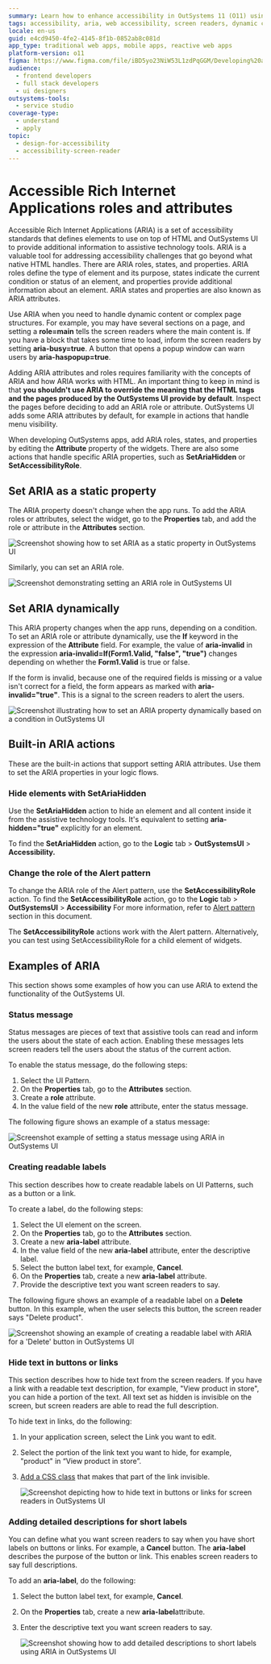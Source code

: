 ```yaml
---
summary: Learn how to enhance accessibility in OutSystems 11 (O11) using ARIA roles and attributes for dynamic content and complex structures.
tags: accessibility, aria, web accessibility, screen readers, dynamic content
locale: en-us
guid: e4cd9450-4fe2-4145-8f1b-0852ab8c081d
app_type: traditional web apps, mobile apps, reactive web apps
platform-version: o11
figma: https://www.figma.com/file/iBD5yo23NiW53L1zdPqGGM/Developing%20an%20Application?node-id=186:27
audience:
  - frontend developers
  - full stack developers
  - ui designers
outsystems-tools:
  - service studio
coverage-type:
  - understand
  - apply
topic:
  - design-for-accessibility
  - accessibility-screen-reader
---
```


# Accessible Rich Internet Applications roles and attributes

Accessible Rich Internet Applications (ARIA) is a set of accessibility standards that defines elements to use on top of HTML and OutSystems UI to provide additional information to assistive technology tools. ARIA is a valuable tool for addressing accessibility challenges that go beyond what native HTML handles. There are ARIA roles, states, and properties. ARIA roles define the type of element and its purpose, states indicate the current condition or status of an element, and properties provide additional information about an element. ARIA states and properties are also known as ARIA attributes.

Use ARIA when you need to handle dynamic content or complex page structures. For example, you may have several sections on a page, and setting a **role=main** tells the screen readers where the main content is. If you have a block that takes some time to load, inform the screen readers by setting **aria-busy=true**. A button that opens a popup window can warn users by **aria-haspopup=true**.

Adding ARIA attributes and roles requires familiarity with the concepts of ARIA and how ARIA works with HTML. An important thing to keep in mind is that **you shouldn't use ARIA to override the meaning that the HTML tags and the pages produced by the OutSystems UI provide by default**. Inspect the pages before deciding to add an ARIA role or attribute. OutSystems UI adds some ARIA attributes by default, for example in actions that handle menu visibility.

When developing OutSystems apps, add ARIA roles, states, and properties by editing the **Attribute** property of the widgets. There are also some actions that handle specific ARIA properties, such as **SetAriaHidden** or **SetAccessibilityRole**.

## Set ARIA as a static property

The ARIA property doesn't change when the app runs. To add the ARIA roles or attributes, select the widget, go to the **Properties** tab, and add the role or attribute in the **Attributes** section.

![Screenshot showing how to set ARIA as a static property in OutSystems UI](images/set-aria-as-a-static-property-ss.png "Setting ARIA as a Static Property")

Similarly, you can set an ARIA role.

![Screenshot demonstrating setting an ARIA role in OutSystems UI](images/set-aria-role-ss.png "Setting an ARIA Role")

## Set ARIA dynamically

This ARIA property changes when the app runs, depending on a condition. To set an ARIA role or attribute dynamically, use the **If** keyword in the expression of the **Attribute** field. For example, the value of **aria-invalid** in the expression **aria-invalid=If(Form1.Valid, "false", "true")** changes depending on whether the **Form1.Valid** is true or false.

If the form is invalid, because one of the required fields is missing or a value isn't correct for a field, the form appears as marked with **aria-invalid="true"**. This is a signal to the screen readers to alert the users.

![Screenshot illustrating how to set an ARIA property dynamically based on a condition in OutSystems UI](images/set-aria-dynamically-ss.png "Setting ARIA Dynamically")

## Built-in ARIA actions

These are the built-in actions that support setting ARIA attributes. Use them to set the ARIA properties in your logic flows.

### Hide elements with SetAriaHidden

Use the **SetAriaHidden** action to hide an element and all content inside it from the assistive technology tools. It's equivalent to setting **aria-hidden="true"** explicitly for an element.

To find the **SetAriaHidden** action, go to the **Logic** tab > **OutSystemsUI** > **Accessibility.** 

### Change the role of the Alert pattern

To change the ARIA role of the Alert pattern, use the **SetAccessibilityRole** action. 
To find the **SetAccessibilityRole** action, go to the **Logic** tab > **OutSystemsUI** > **Accessibility** 
For more information, refer to [Alert pattern](https://success.outsystems.com/Documentation/11/Developing_an_Application/Design_UI/Accessibility#Alert_pattern) section in this document.

<div class="info" markdown="1">

The **SetAccessibilityRole** actions work with the Alert pattern. Alternatively, you can test using SetAccessibilityRole for a child element of widgets.

</div>

## Examples of ARIA

This section shows some examples of how you can use ARIA to extend the functionality of the OutSystems UI.

### Status message

Status messages are pieces of text that assistive tools can read and inform the users about the state of each action. Enabling these messages lets screen readers tell the users about the status of the current action.

To enable the status message, do the following steps:

1. Select the UI Pattern.
1. On the **Properties** tab, go to the **Attributes** section.
1. Create a **role** attribute.
1. In the value field of the new **role** attribute, enter the status message.

The following figure shows an example of a status message:

![Screenshot example of setting a status message using ARIA in OutSystems UI](images/status-message-ss.png "Status Message Example")

### Creating readable labels

This section describes how to create readable labels on UI Patterns, such as a button or a link.

To create a label, do the following steps:

1. Select the UI element on the screen.
1. On the **Properties** tab, go to the **Attributes** section.
1. Create a new **aria-label** attribute.
1. In the value field of the new **aria-label** attribute, enter the descriptive label.
1. Select the button label text, for example, **Cancel**.
1. On the **Properties** tab, create a new **aria-label** attribute.
1. Provide the descriptive text you want screen readers to say.

The following figure shows an example of a readable label on a **Delete** button. In this example, when the user selects this button, the screen reader says "Delete product".

![Screenshot showing an example of creating a readable label with ARIA for a 'Delete' button in OutSystems UI](images/creating-readable-labels-ss.png "Creating Readable Labels")

### Hide text in buttons or links

This section describes how to hide text from the screen readers. If you have a link with a readable text description, for example, "View product in store", you can hide a portion of the text. All text set as hidden is invisible on the screen, but screen readers are able to read the full description.

 To hide text in links, do the following:

1. In your application screen, select the Link you want to edit.
1. Select the portion of the link text you want to hide, for example, "product" in “View product in store”.
1. [Add a CSS class](https://success.outsystems.com/Documentation/11/Developing_an_Application/Design_UI/Look_and_Feel/Cascading_Style_Sheets_(CSS)) that makes that part of the link invisible.

    ![Screenshot depicting how to hide text in buttons or links for screen readers in OutSystems UI](images/hiding-text-in-buttons-or-links-ss.png "Hiding Text in Buttons or Links")

### Adding detailed descriptions for short labels

You can define what you want screen readers to say when you have short labels on buttons or links. For example, a **Cancel** button. The **aria-label** describes the purpose of the button or link. This enables screen readers to say full descriptions.

To add an **aria-label**, do the following:

1. Select the button label text, for example, **Cancel**.
1. On the **Properties** tab, create a new **aria-label**attribute.
1. Enter the descriptive text you want screen readers to say.

    ![Screenshot showing how to add detailed descriptions to short labels using ARIA in OutSystems UI](images/adding-detailed-descriptions-short-labels-ss.png "Adding Detailed Descriptions to Short Labels")

